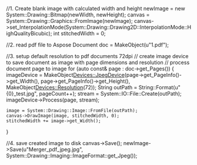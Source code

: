 
//1. Create blank image with calculated width and height
newImage = new System::Drawing::Bitmap(newWidth, newHeight);
canvas = System::Drawing::Graphics::FromImage(newImage);
canvas->set_InterpolationMode(System::Drawing::Drawing2D::InterpolationMode::HighQualityBicubic);
int stitchedWidth = 0;

//2. read pdf file to Aspose Document
doc = MakeObject<Document>(u"1.pdf");

//3. setup default resolution to pdf documents 72dpi
// create image device to save document as image with page dimensions and resolution
// process document page to image
for (auto const& page : doc->get_Pages()) {
	imageDevice = MakeObject<Devices::JpegDevice>(page->get_PageInfo()->get_Width(), page->get_PageInfo()->get_Height(), MakeObject<Devices::Resolution>(72));
	String outPath = String::Format(u"{0}_test.jpg", pageCount++);
	stream = System::IO::File::Create(outPath);
	imageDevice->Process(page, stream);	

	image = System::Drawing::Image::FromFile(outPath);
	canvas->DrawImage(image, stitchedWidth, 0);
	stitchedWidth += image->get_Width();
}
	
//4. save created image to disk
canvas->Save();
newImage->Save(u"Merger_pdf_jpeg.jpg", System::Drawing::Imaging::ImageFormat::get_Jpeg());